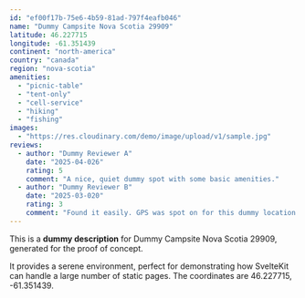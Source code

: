 ```yaml
---
id: "ef00f17b-75e6-4b59-81ad-797f4eafb046"
name: "Dummy Campsite Nova Scotia 29909"
latitude: 46.227715
longitude: -61.351439
continent: "north-america"
country: "canada"
region: "nova-scotia"
amenities:
  - "picnic-table"
  - "tent-only"
  - "cell-service"
  - "hiking"
  - "fishing"
images:
  - "https://res.cloudinary.com/demo/image/upload/v1/sample.jpg"
reviews:
  - author: "Dummy Reviewer A"
    date: "2025-04-026"
    rating: 5
    comment: "A nice, quiet dummy spot with some basic amenities."
  - author: "Dummy Reviewer B"
    date: "2025-03-020"
    rating: 3
    comment: "Found it easily. GPS was spot on for this dummy location."
---
```


This is a **dummy description** for Dummy Campsite Nova Scotia 29909, generated for the proof of concept.

It provides a serene environment, perfect for demonstrating how SvelteKit can handle a large number of static pages. The coordinates are 46.227715, -61.351439.
